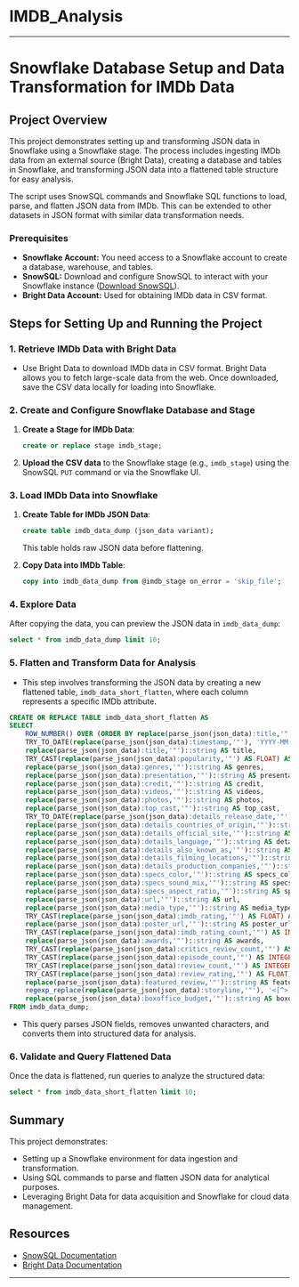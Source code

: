 # IMDB_Analysis
---

# **Snowflake Database Setup and Data Transformation for IMDb Data**

## Project Overview

This project demonstrates setting up and transforming JSON data in Snowflake using a Snowflake stage. The process includes ingesting IMDb data from an external source (Bright Data), creating a database and tables in Snowflake, and transforming JSON data into a flattened table structure for easy analysis. 

The script uses SnowSQL commands and Snowflake SQL functions to load, parse, and flatten JSON data from IMDb. This can be extended to other datasets in JSON format with similar data transformation needs.

### Prerequisites

- **Snowflake Account:** You need access to a Snowflake account to create a database, warehouse, and tables.
- **SnowSQL:** Download and configure SnowSQL to interact with your Snowflake instance ([Download SnowSQL](https://docs.snowflake.com/en/user-guide/snowsql.html)).
- **Bright Data Account:** Used for obtaining IMDb data in CSV format. 

## Steps for Setting Up and Running the Project

### 1. **Retrieve IMDb Data with Bright Data**
   - Use Bright Data to download IMDb data in CSV format. Bright Data allows you to fetch large-scale data from the web. Once downloaded, save the CSV data locally for loading into Snowflake.
   
### 2. **Create and Configure Snowflake Database and Stage**

   1. **Create a Stage for IMDb Data**:
      ```sql
      create or replace stage imdb_stage;
      ```
   2. **Upload the CSV data** to the Snowflake stage (e.g., `imdb_stage`) using the SnowSQL `PUT` command or via the Snowflake UI.

### 3. **Load IMDb Data into Snowflake**

   1. **Create Table for IMDb JSON Data**:
      ```sql
      create table imdb_data_dump (json_data variant);
      ```
      This table holds raw JSON data before flattening.

   2. **Copy Data into IMDb Table**:
      ```sql
      copy into imdb_data_dump from @imdb_stage on_error = 'skip_file';
      ```

### 4. **Explore Data**

   After copying the data, you can preview the JSON data in `imdb_data_dump`:
   ```sql
   select * from imdb_data_dump limit 10;
   ```

### 5. **Flatten and Transform Data for Analysis**

   - This step involves transforming the JSON data by creating a new flattened table, `imdb_data_short_flatten`, where each column represents a specific IMDb attribute.
   
   ```sql
   CREATE OR REPLACE TABLE imdb_data_short_flatten AS
   SELECT 
       ROW_NUMBER() OVER (ORDER BY replace(parse_json(json_data):title,'"')) AS rn,
       TRY_TO_DATE(replace(parse_json(json_data):timestamp,'"'), 'YYYY-MM-DD') AS timestamp,
       replace(parse_json(json_data):title,'"')::string AS title,
       TRY_CAST(replace(parse_json(json_data):popularity,'"') AS FLOAT) AS popularity,
       replace(parse_json(json_data):genres,'"')::string AS genres,
       replace(parse_json(json_data):presentation,'"')::string AS presentation,
       replace(parse_json(json_data):credit,'"')::string AS credit,
       replace(parse_json(json_data):videos,'"')::string AS videos,
       replace(parse_json(json_data):photos,'"')::string AS photos,
       replace(parse_json(json_data):top_cast,'"')::string AS top_cast,
       TRY_TO_DATE(replace(parse_json(json_data):details_release_date,'"'), 'YYYY-MM-DD') AS details_release_date,
       replace(parse_json(json_data):details_countries_of_origin,'"')::string AS details_countries_of_origin,
       replace(parse_json(json_data):details_official_site,'"')::string AS details_official_site,
       replace(parse_json(json_data):details_language,'"')::string AS details_language,
       replace(parse_json(json_data):details_also_known_as,'"')::string AS details_also_known_as,
       replace(parse_json(json_data):details_filming_locations,'"')::string AS details_filming_locations,
       replace(parse_json(json_data):details_production_companies,'"')::string AS details_production_companies,
       replace(parse_json(json_data):specs_color,'"')::string AS specs_color,
       replace(parse_json(json_data):specs_sound_mix,'"')::string AS specs_sound_mix,
       replace(parse_json(json_data):specs_aspect_ratio,'"')::string AS specs_aspect_ratio,
       replace(parse_json(json_data):url,'"')::string AS url,
       replace(parse_json(json_data):media_type,'"')::string AS media_type,
       TRY_CAST(replace(parse_json(json_data):imdb_rating,'"') AS FLOAT) AS imdb_rating,
       replace(parse_json(json_data):poster_url,'"')::string AS poster_url,
       TRY_CAST(replace(parse_json(json_data):imdb_rating_count,'"') AS INTEGER) AS imdb_rating_count,
       replace(parse_json(json_data):awards,'"')::string AS awards,
       TRY_CAST(replace(parse_json(json_data):critics_review_count,'"') AS INTEGER) AS critics_review_count,
       TRY_CAST(replace(parse_json(json_data):episode_count,'"') AS INTEGER) AS episode_count,
       TRY_CAST(replace(parse_json(json_data):review_count,'"') AS INTEGER) AS review_count,
       TRY_CAST(replace(parse_json(json_data):review_rating,'"') AS FLOAT) AS review_rating,
       replace(parse_json(json_data):featured_review,'"')::string AS featured_review,
       regexp_replace(replace(parse_json(json_data):storyline,'"'), '<[^>]+>')::string AS storyline,
       replace(parse_json(json_data):boxoffice_budget,'"')::string AS boxoffice_budget
   FROM imdb_data_dump;
   ```

   - This query parses JSON fields, removes unwanted characters, and converts them into structured data for analysis.

### 6. **Validate and Query Flattened Data**

   Once the data is flattened, run queries to analyze the structured data:
   ```sql
   select * from imdb_data_short_flatten limit 10;
   ```

## Summary

This project demonstrates:
- Setting up a Snowflake environment for data ingestion and transformation.
- Using SQL commands to parse and flatten JSON data for analytical purposes.
- Leveraging Bright Data for data acquisition and Snowflake for cloud data management.

## Resources

- [SnowSQL Documentation](https://docs.snowflake.com/en/user-guide/snowsql.html)
- [Bright Data Documentation](https://brightdata.com/)

---


